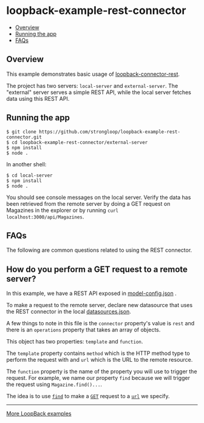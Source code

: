 [strongloop-website]: http://strongloop.com/

# loopback-example-rest-connector

- [Overview](#Overview)
- [Running the app](#running-the-app)
- [FAQs](#faqs)

## Overview
This example demonstrates basic usage of [loopback-connector-rest](https://github.com/strongloop/loopback-connector-rest). 

The project has two servers: `local-server` and `external-server`. The "external" server
serves a simple REST API, while the local server fetches data using
this REST API.

## Running the app

```
$ git clone https://github.com/strongloop/loopback-example-rest-connector.git
$ cd loopback-example-rest-connector/external-server
$ npm install
$ node .
```
In another shell:
```
$ cd local-server
$ npm install
$ node .
```

You should see console messages on the local server. Verify the data has been
retrieved from the remote server by doing a GET request on Magazines in the
explorer or by running `curl localhost:3000/api/Magazines`.

## FAQs
The following are common questions related to using the REST connector.

## How do you perform a GET request to a remote server?
In this example, we have a REST API exposed in [model-config.json](https://github.com/strongloop/loopback-example-rest-connector/blob/master/external-server/server/model-config.json#L31)
.

To make a request to the remote server, declare new datasource that uses the
REST connector in the local [datasources.json](https://github.com/strongloop/loopback-example-rest-connector/blob/master/local-server/server/datasources.json#L6-L20).

A few things to note in this file is the `connector` property's value is `rest` and
there is an `operations` property that takes an array of objects.

This object has two properties: `template` and `function`.

The `template` property contains `method` which is the HTTP method type to
perform the request with and `url` which is the URL to the remote resource.

The `function` property is the name of the property you will use to trigger the
request. For example, we name our property `find` because we will trigger the
request using `Magazine.find()...`.

The idea is to use [`find`](https://github.com/strongloop/loopback-example-rest-connector/blob/master/local-server/server/datasources.json#L16) to make a [`GET`](https://github.com/strongloop/loopback-example-rest-connector/blob/master/local-server/server/datasources.json#L12) request to a [`url`](https://github.com/strongloop/loopback-example-rest-connector/blob/master/local-server/server/datasources.json#L13) we specify.

---

[More LoopBack examples](https://loopback.io/doc/en/lb3/Tutorials-and-examples.html)
